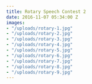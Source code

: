 ```yaml
---
title: Rotary Speech Contest 2
date: 2016-11-07 05:34:00 Z
images:
- "/uploads/rotary-1.jpg"
- "/uploads/rotary-2.jpg"
- "/uploads/rotary-3.jpg"
- "/uploads/rotary-4.jpg"
- "/uploads/rotary-5.jpg"
- "/uploads/rotary-6.jpg"
- "/uploads/rotary-7.jpg"
- "/uploads/rotary-8.jpg"
- "/uploads/rotary-9.jpg"
---
```


